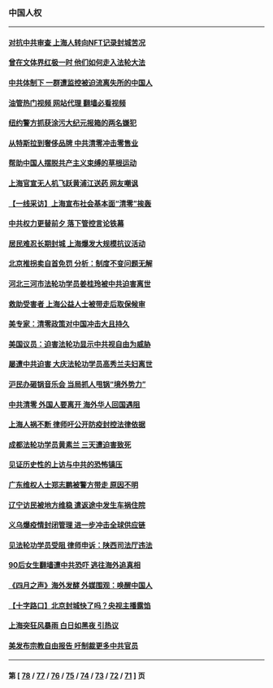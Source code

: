 ### 中国人权
---
#### [对抗中共审查 上海人转向NFT记录封城苦况](../../pages/ncid278/n13726776.md?05042045) 
#### [曾在文体界红极一时 他们如何走入法轮大法](../../pages/ncid278/n13725670.md?05042045) 
#### [中共体制下 一群遭监控被迫流离失所的中国人](../../pages/ncid278/n13725531.md?05042045) 
#### [油管热门视频 网站代理 翻墙必看视频](http://209.222.30.114:81/youtube.html?05042045)
#### [纽约警方抓获涂污大纪元报箱的两名嫌犯](../../pages/ncid278/n13725794.md?05042045) 
#### [从特斯拉到奢侈品牌 中共清零冲击零售业](../../pages/ncid278/n13725698.md?05042045) 
#### [帮助中国人摆脱共产主义束缚的草根运动](../../pages/ncid278/n13725532.md?05042045) 
#### [上海官宣无人机飞跃黄浦江送药 网友嘲讽](../../pages/ncid278/n13725468.md?05042045) 
#### [【一线采访】上海宣布社会基本面“清零”挨轰](../../pages/ncid278/n13724972.md?05042045) 
#### [中共权力更替前夕 落下管控言论铁幕](../../pages/ncid278/n13724847.md?05042045) 
#### [居民难忍长期封城 上海爆发大规模抗议活动](../../pages/ncid278/n13724894.md?05042045) 
#### [北京推拐卖自首免罚 分析：制度不变问题无解](../../pages/ncid278/n13724829.md?05042045) 
#### [河北三河市法轮功学员姜桂玲被中共迫害离世](../../pages/ncid278/n13724089.md?05042045) 
#### [救助受害者 上海公益人士被带走后取保候审](../../pages/ncid278/n13724604.md?05042045) 
#### [美专家：清零政策对中国冲击大且持久](../../pages/ncid278/n13724236.md?05042045) 
#### [美国议员：迫害法轮功显示中共视自由为威胁](../../pages/ncid278/n13724087.md?05042045) 
#### [屡遭中共迫害 大庆法轮功学员高秀兰夫妇离世](../../pages/ncid278/n13723307.md?05042045) 
#### [沪民办砸锅音乐会 当局抓人甩锅“境外势力”](../../pages/ncid278/n13723970.md?05042045) 
#### [中共清零 外国人要离开 海外华人回国遇阻](../../pages/ncid278/n13723475.md?05042045) 
#### [上海人祸不断 律师吁公开防疫封控法律依据](../../pages/ncid278/n13723309.md?05042045) 
#### [成都法轮功学员黄素兰 三天遭迫害致死](../../pages/ncid278/n13722817.md?05042045) 
#### [见证历史性的上访与中共的恐怖镇压](../../pages/ncid278/n13722520.md?05042045) 
#### [广东维权人士郑志鹏被警方带走 原因不明](../../pages/ncid278/n13722307.md?05042045) 
#### [辽宁访民被地方维稳 遣返途中发生车祸住院](../../pages/ncid278/n13722112.md?05042045) 
#### [义乌爆疫情封闭管理 进一步冲击全球供应链](../../pages/ncid278/n13721924.md?05042045) 
#### [见法轮功学员受阻 律师申诉：陕西司法厅违法](../../pages/ncid278/n13720981.md?05042045) 
#### [90后女生翻墙遭中共恐吓 逃往海外追真相](../../pages/ncid278/n13721416.md?05042045) 
#### [《四月之声》海外发酵 外媒围观：唤醒中国人](../../pages/ncid278/n13720982.md?05042045) 
#### [【十字路口】北京封城快了吗？央视主播露馅](../../pages/ncid278/n13721080.md?05042045) 
#### [上海突狂风暴雨 白日如黑夜 引热议](../../pages/ncid278/n13720618.md?05042045) 
#### [美发布宗教自由报告 吁制裁更多中共官员](../../pages/ncid278/n13720670.md?05042045) 

---
#### 第 [ [78](./78.md?05042045) / [77](./77.md?05042045) / [76](./76.md?05042045) / [75](./75.md?05042045) / [74](./74.md?05042045) / [73](./73.md?05042045) / [72](./72.md?05042045) / [71](./71.md?05042045) ] 页
